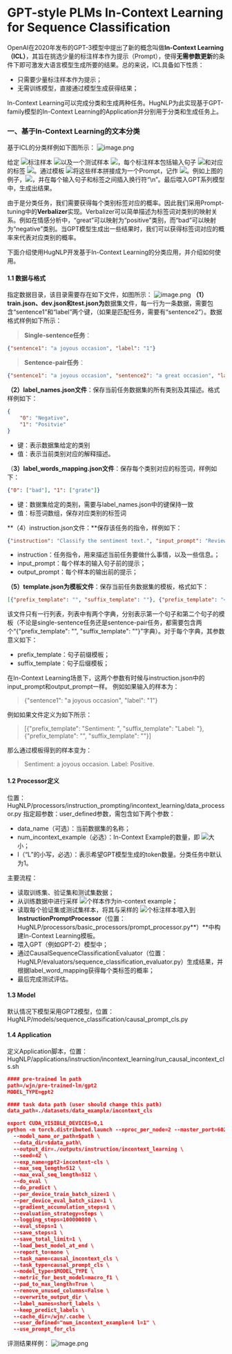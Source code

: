 # GPT-style PLMs In-Context Learning for Sequence Classification

OpenAI在2020年发布的GPT-3模型中提出了新的概念叫做**In-Context Learning（ICL）**，其旨在挑选少量的标注样本作为提示（Prompt），使得**无需参数更新**的条件下即可激发大语言模型生成所要的结果。总的来说，ICL具备如下性质：

- 只需要少量标注样本作为提示；
- 无需训练模型，直接通过模型生成获得结果；

In-Context Learning可以完成分类和生成两种任务。HugNLP为此实现基于GPT-family模型的In-Context Learning的Application并分别用于分类和生成任务上。

### 一、基于In-Context Learning的文本分类
基于ICL的分类样例如下图所示：
![image.png](https://cdn.nlark.com/yuque/0/2023/png/12897066/1679374196765-09b03064-b86f-4fae-b6d2-b32bdca040c6.png#averageHue=%23e9e9dd&clientId=ud0fe072c-aa38-4&from=paste&height=242&id=u91f78124&name=image.png&originHeight=484&originWidth=830&originalType=binary&ratio=2&rotation=0&showTitle=false&size=76646&status=done&style=none&taskId=u25036381-f558-4c0b-91cd-c8107108353&title=&width=415)

给定 ![](https://cdn.nlark.com/yuque/__latex/38a3f4d664b7a723d138f9d57be0c783.svg#card=math&code=K&id=EKT0s)标注样本 ![](https://cdn.nlark.com/yuque/__latex/df8fa530a7196ab165036f54dd317f63.svg#card=math&code=D%3D%5C%7B%28x_i%2C%20y_i%29%5C%7D_%7Bi%3D1%7D%5E%7BK%7D&id=Fm5fm)以及一个测试样本 ![](https://cdn.nlark.com/yuque/__latex/d7f979a0a0f5a1deb60b13362c949b25.svg#card=math&code=x_%7Btest%7D&id=PrVHC)，每个标注样本包括输入句子 ![](https://cdn.nlark.com/yuque/__latex/5b13ed0ae41bee9defcf75f2efc5f060.svg#card=math&code=x_i&id=Awqpt)和对应的标签 ![](https://cdn.nlark.com/yuque/__latex/54507b6bac465d8afb0e218ccbf31b59.svg#card=math&code=y_i&id=SIP3t)。通过模板 ![](https://cdn.nlark.com/yuque/__latex/1791aa6c99997a73d9d692e66740833f.svg#card=math&code=%5Cmathcal%7BP%7D&id=hFYXp)将这些样本拼接成为一个Prompt，记作 ![](https://cdn.nlark.com/yuque/__latex/484b0280c437502b8a28f9c5825fff30.svg#card=math&code=P%3D%5Cmathcal%7BP%7D%28D%2C%20x_%7Btest%7D%29&id=CVo1c)。例如上图的例子，![](https://cdn.nlark.com/yuque/__latex/18b05f762019872416742ce99455948a.svg#card=math&code=K%3D3&id=Rqgkm)，并在每个输入句子和标签之间插入换行符“\n”。最后喂入GPT系列模型中，生成出结果。

由于是分类任务，我们需要获得每个类别标签对应的概率。因此我们采用Prompt-tuning中的**Verbalizer**实现。Verbalizer可以简单描述为标签词对类别的映射关系。例如在情感分析中，“great”可以映射为“positive”类别，而“bad”可以映射为“negative”类别。当GPT模型生成出一些结果时，我们可以获得标签词对应的概率来代表对应类别的概率。

下面介绍使用HugNLP开发基于In-Context Learning的分类应用，并介绍如何使用。

#### 1.1 数据与格式
指定数据目录，该目录需要存在如下文件，如图所示：
![image.png](https://cdn.nlark.com/yuque/0/2023/png/12897066/1679375443888-4da35763-517d-4315-9df9-2709f310a9ab.png#averageHue=%23262627&clientId=u58c3411b-1d62-4&from=paste&height=155&id=u11214516&name=image.png&originHeight=310&originWidth=374&originalType=binary&ratio=2&rotation=0&showTitle=false&size=32233&status=done&style=none&taskId=udcb08971-8a45-4288-bb95-7e54757e93e&title=&width=187)
**（1）train.json、dev.json和test.json为**数据集文件，每一行为一条数据，需要包含“sentence1”和“label”两个键，（如果是匹配任务，需要有“sentence2”）。数据格式样例如下所示：
> **Single-sentence任务**：

```json
{"sentence1": "a joyous occasion", "label": "1"}
```
> **Sentence-pair任务**：

```json
{"sentence1": "a joyous occasion", "sentence2": "a great occasion", "label": "1"}
```
**（2）label_names.json文件**：保存当前任务数据集的所有类别及其描述。格式样例如下：
```json
{
    "0": "Negative",
    "1": "Positvie"
}
```

- 键：表示数据集给定的类别
- 值：表示当前类别对应的解释描述。

（**3）label_words_mapping.json文件**：保存每个类别对应的标签词，样例如下：
```json
{"0": ["bad"], "1": ["grate"]}
```

- 键：数据集给定的类别，需要与label_names.json中的键保持一致
- 值：标签词数组，保存对应类别的标签词

**（4）instruction.json文件：**保存该任务的指令，样例如下：
```json
{"instruction": "Classify the sentiment text.", "input_prompt": "Review: ", "output_prompt": "Sentiment: "}
```

- instruction：任务指令，用来描述当前任务要做什么事情，以及一些信息。；
- input_prompt：每个样本的输入句子前的提示；
- output_prompt：每个样本的输出前的提示；

**（5）template.json为模板文件**：保存当前任务数据集的模板，格式如下：
```json
[{"prefix_template": "", "suffix_template": ""}, {"prefix_template": "<mask> <mask>", "suffix_template": ""}]
```
该文件只有一行列表，列表中有两个字典，分别表示第一个句子和第二个句子的模板（不论是single-sentence任务还是sentence-pair任务，都需要包含两个“{"prefix_template": "", "suffix_template": ""}”字典）。对于每个字典，其参数意义如下：

- prefix_template：句子前缀模板；
- suffix_template：句子后缀模板；

在In-Context Learning场景下，这两个参数有时候与instruction.json中的input_prompt和output_prompt一样。
例如如果输入的样本为：
> {"sentence1": "a joyous occasion", "label": "1"}

例如如果文件定义为如下所示：
> [{"prefix_template": "Sentiment: ", "suffix_template": "Label: "}, {"prefix_template": "", "suffix_template": ""}]

那么通过模板得到的样本变为：
> Sentiment: a joyous occasion. Label: Positive.

#### 1.2 Processor定义
位置：HugNLP/processors/instruction_prompting/incontext_learning/data_processor.py
指定超参数：user_defined参数，需包含如下两个参数：

- data_name（可选）：当前数据集的名称；
- num_incontext_example（必选）：In-Context Example的数量，即 ![](https://cdn.nlark.com/yuque/__latex/38a3f4d664b7a723d138f9d57be0c783.svg#card=math&code=K&id=EdtKi)大小；
- l（“L”的小写，必选）：表示希望GPT模型生成的token数量。分类任务中默认为1。

主要流程：

- 读取训练集、验证集和测试集数据；
- 从训练数据中进行采样 ![](https://cdn.nlark.com/yuque/__latex/38a3f4d664b7a723d138f9d57be0c783.svg#card=math&code=K&id=gdJXw)个样本作为in-context example；
- 读取每个验证集或测试集样本，将其与采样的 ![](https://cdn.nlark.com/yuque/__latex/38a3f4d664b7a723d138f9d57be0c783.svg#card=math&code=K&id=PDelR)个标注样本喂入到**InstructionPromptProcessor**（位置：HugNLP/processors/basic_processors/prompt_processor.py**）**中构建In-Context Learning模板。
- 喂入GPT（例如GPT-2）模型中；
- 通过CausalSequenceClassificationEvaluator（位置：HugNLP/evaluators/sequence_classification_evaluator.py）生成结果，并根据label_word_mapping获得每个类标签的概率；
- 最后完成测试评估。

#### 1.3 Model
默认情况下模型采用GPT2模型，位置：HugNLP/models/sequence_classification/causal_prompt_cls.py

#### 1.4 Application
定义Application脚本，位置：HugNLP/applications/instruction/incontext_learning/run_causal_incontext_cls.sh

```json
#### pre-trained lm path
path=/wjn/pre-trained-lm/gpt2
MODEL_TYPE=gpt2

#### task data path (user should change this path)
data_path=./datasets/data_example/incontext_cls

export CUDA_VISIBLE_DEVICES=0,1
python -m torch.distributed.launch --nproc_per_node=2 --master_port=6020 hugnlp_runner.py \
  --model_name_or_path=$path \
  --data_dir=$data_path\
  --output_dir=./outputs/instruction/incontext_learning \
  --seed=42 \
  --exp_name=gpt2-incontext-cls \
  --max_seq_length=512 \
  --max_eval_seq_length=512 \
  --do_eval \
  --do_predict \
  --per_device_train_batch_size=1 \
  --per_device_eval_batch_size=1 \
  --gradient_accumulation_steps=1 \
  --evaluation_strategy=steps \
  --logging_steps=100000000 \
  --eval_steps=1 \
  --save_steps=1 \
  --save_total_limit=1 \
  --load_best_model_at_end \
  --report_to=none \
  --task_name=causal_incontext_cls \
  --task_type=causal_prompt_cls \
  --model_type=$MODEL_TYPE \
  --metric_for_best_model=macro_f1 \
  --pad_to_max_length=True \
  --remove_unused_columns=False \
  --overwrite_output_dir \
  --label_names=short_labels \
  --keep_predict_labels \
  --cache_dir=/wjn/.cache \
  --user_defined="num_incontext_example=4 l=1" \
  --use_prompt_for_cls

```
评测结果样例：
![image.png](https://cdn.nlark.com/yuque/0/2023/png/12897066/1679379429391-ef6cc224-37b9-4638-93f9-378c464bc152.png#averageHue=%23282828&clientId=u2990d141-ebb9-4&from=paste&height=325&id=uaf3cab7d&name=image.png&originHeight=650&originWidth=1214&originalType=binary&ratio=2&rotation=0&showTitle=false&size=128278&status=done&style=none&taskId=u60cbb81c-64ad-4a2c-8635-b35764a94b0&title=&width=607)
